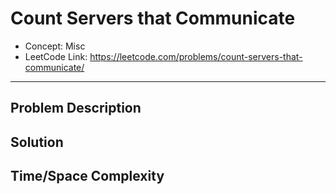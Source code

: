 # Count Servers that Communicate

- Concept: Misc
- LeetCode Link: https://leetcode.com/problems/count-servers-that-communicate/

---

## Problem Description

## Solution

## Time/Space Complexity

